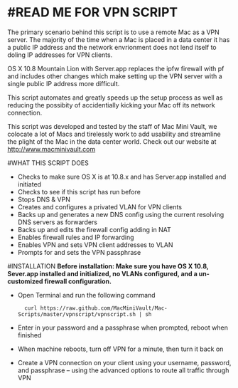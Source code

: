 #READ ME FOR VPN SCRIPT
===========

The primary scenario behind this script is to use a remote Mac as a VPN server.  The majority of the time when a Mac is placed in a data center it has a public IP address and the network envrionment does not lend itself to doling IP addresses for VPN clients.

OS X 10.8 Mountain Lion with Server.app replaces the ipfw firewall with pf and includes other changes which make setting up the VPN server with a single public IP address more difficult. 

This script automates and greatly speeds up the setup process as  well as reducing the possibity of accidentially kicking your Mac off its network connection.

This script was developed and tested by the staff of Mac Mini Vault, we colocate a lot of Macs and tirelessly work to add usability and streamline the plight of the Mac in the data center world.  Check out our website at http://www.macminivault.com

#WHAT THIS SCRIPT DOES
+ Checks to make sure OS X is at 10.8.x and has Server.app installed and initiated
+ Checks to see if this script has run before
+ Stops DNS & VPN
+ Creates and configures a privated VLAN for VPN clients
+ Backs up and generates a new DNS config using the current resolving DNS servers as forwarders
+ Backs up and edits the firewall config adding in NAT
+ Enables firewall rules and IP forwarding
+ Enables VPN and sets VPN client addresses to VLAN
+ Prompts for and sets the VPN passphrase 

#INSTALLATION
**Before installation: Make sure you have OS X 10.8, Sever.app installed and initialized, no VLANs configured, and a un-customized firewall configuration.**

+ Open Terminal and run the following command

        curl https://raw.github.com/MacMiniVault/Mac-Scripts/master/vpnscript/vpnscript.sh | sh

+ Enter in your password and a passphrase when prompted, reboot when finished
+ When machine reboots, turn off VPN for a minute, then turn it back on
+ Create a VPN connection on your client using your username, password, and passphrase – using the advanced options to route all traffic through VPN
